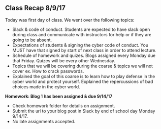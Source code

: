 ## Class Recap 8/9/17
Today was first day of class. We went over the following topics:
- Slack & code of conduct. Students are expected to have slack open during class and communicate with instructors for help or if they are going to be absent.
- Expectations of students & signing the cyber code of conduct. You MUST have that signed by start of next class in order to attend lecture.
- Schedule of homework and quizes. Blogs assigned every Monday due that Friday. Quizes will be every other Wednesday.
- Topics that we will be covering during the coarse & topics we will not cover ex. How to crack passwords.
- Explained the goal of this coarse is to learn how to play defense in the cyber world and protect yourself. Explained the repercussions of bad choices made in the cyber world.

**Homework: Blog 1 has been assigned & due 9/14/17** 
- Check homework folder for details on assignment. 
- Submit the url to your blog post in Slack by end of school day Monday 9/14/17.
- No late assignments accepted.

